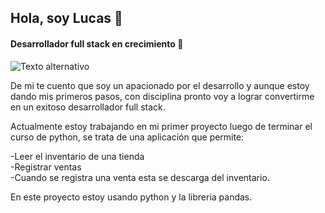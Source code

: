 ## Hola, soy Lucas 👋
#### Desarrollador full stack en crecimiento 🚀

![Texto alternativo](Presentación_GitHub.jpg)

De mi te cuento que soy un apacionado por el desarrollo y aunque estoy dando mis primeros pasos, con disciplina pronto voy a lograr convertirme en un exitoso desarrollador full stack.

Actualmente estoy trabajando en mi primer proyecto luego de terminar el curso de python, se trata de una aplicación que permite:

 -Leer el inventario de una tienda  
 -Registrar ventas  
 -Cuando se registra una venta esta se descarga del inventario.  

En este proyecto estoy usando python y la libreria pandas.



<!--
**lucurban/lucurban** is a ✨ _special_ ✨ repository because its `README.md` (this file) appears on your GitHub profile.

Here are some ideas to get you started:

- 🔭 I’m currently working on ...
- 🌱 I’m currently learning ...
- 👯 I’m looking to collaborate on ...
- 🤔 I’m looking for help with ...
- 💬 Ask me about ...
- 📫 How to reach me: ...
- 😄 Pronouns: ...
- ⚡ Fun fact: ...
-->
